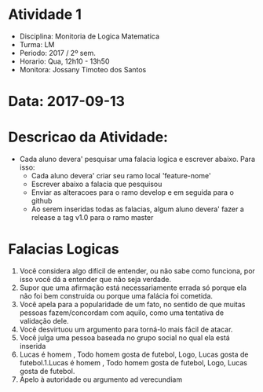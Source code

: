 # Atividade 1

* Disciplina: Monitoria de Logica Matematica
* Turma: LM
* Periodo: 2017 / 2º sem.
* Horario: Qua, 12h10 - 13h50
* Monitora: Jossany Timoteo dos Santos

# Data: 2017-09-13

# Descricao da Atividade:
* Cada aluno devera' pesquisar uma falacia logica e escrever abaixo. Para isso:
  - Cada aluno devera' criar seu ramo local 'feature-nome'
  - Escrever abaixo a falacia que pesquisou
  - Enviar as alteracoes para o ramo develop e em seguida para o github
  - Ao serem inseridas todas as falacias, algum aluno devera' fazer a release a tag v1.0 para o ramo master

# Falacias Logicas

  1. Você considera algo difícil de entender, ou não sabe como funciona, por isso você dá a entender que não seja verdade.
  2. Supor que uma afirmação está necessariamente errada só porque ela não foi bem construída ou porque uma falácia foi cometida.
  3. Você apela para a popularidade de um fato, no sentido de que muitas pessoas fazem/concordam com aquilo, como uma tentativa de validação dele.
  4. Você desvirtuou um argumento para torná-lo mais fácil de atacar.
  5. Você julga uma pessoa baseada no grupo social no qual ela está inserida
  6. Lucas é homem , Todo homem gosta de futebol, Logo, Lucas gosta de futebol.1.Lucas é homem , Todo homem gosta de futebol, Logo, Lucas gosta de futebol.
  7. Apelo à autoridade ou argumento ad verecundiam
